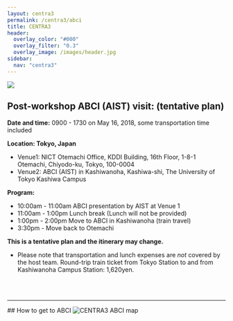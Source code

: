 ```yaml
---
layout: centra3
permalink: /centra3/abci
title: CENTRA3
header:
  overlay_color: "#000"
  overlay_filter: "0.3"
  overlay_image: /images/header.jpg
sidebar:
  nav: "centra3"
---
```

<img src="../images/centra3.png">


## Post-workshop ABCI (AIST) visit: (tentative plan)  

**Date and time:** 0900 - 1730 on May 16, 2018, some transportation time included
    
**Location: Tokyo, Japan**   
* Venue1: NICT Otemachi Office, KDDI Building, 16th Floor, 1-8-1 Otemachi, Chiyodo-ku, Tokyo, 100-0004
* Venue2: ABCI (AIST) in Kashiwanoha, Kashiwa-shi, The University of Tokyo Kashiwa Campus  

**Program:**
* 10:00am - 11:00am ABCI presentation by AIST at Venue 1
* 11:00am - 1:00pm Lunch break (Lunch will not be provided)  
* 1:00pm - 2:00pm Move to ABCI in Kashiwanoha (train travel)  
* 3:30pm - Move back to Otemachi  
    
**This is a tentative plan and the itinerary may change.**   
    
* Please note that transportation and lunch expenses are *not* covered by the host team. Round-trip train ticket from Tokyo Station to and from Kashiwanoha Campus Station: 1,620yen.  
<br>
<br>
<hr>
## How to get to ABCI  
<img src="../images/centra-3-abci-map.png" alt="CENTRA3 ABCI map" style="margin-right: auto;margin-left: auto;" class="img-responsive">

<br>
<br>
<br>
